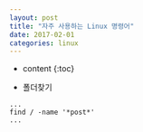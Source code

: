 ```yaml
---
layout: post
title: "자주 사용하는 Linux 명령어"
date: 2017-02-01
categories: linux
---
```


* content
{:toc}

- 폴더찾기
```
...
find / -name '*post*'
...
```

